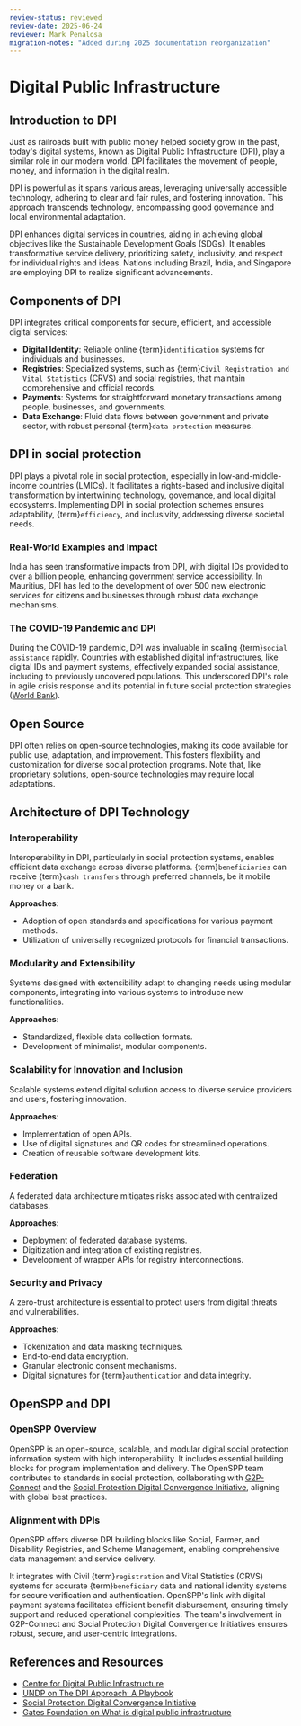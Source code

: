 ```yaml
---
review-status: reviewed
review-date: 2025-06-24
reviewer: Mark Penalosa
migration-notes: "Added during 2025 documentation reorganization"
---
```


# Digital Public Infrastructure

## Introduction to DPI

Just as railroads built with public money helped society grow in the past, today's digital systems, known as Digital Public Infrastructure (DPI), play a similar role in our modern world. DPI facilitates the movement of people, money, and information in the digital realm.

DPI is powerful as it spans various areas, leveraging universally accessible technology, adhering to clear and fair rules, and fostering innovation. This approach transcends technology, encompassing good governance and local environmental adaptation.

DPI enhances digital services in countries, aiding in achieving global objectives like the Sustainable Development Goals (SDGs). It enables transformative service delivery, prioritizing safety, inclusivity, and respect for individual rights and ideas. Nations including Brazil, India, and Singapore are employing DPI to realize significant advancements.

## Components of DPI

DPI integrates critical components for secure, efficient, and accessible digital services:

- **Digital Identity**: Reliable online {term}`identification` systems for individuals and businesses.
- **Registries**: Specialized systems, such as {term}`Civil Registration and Vital Statistics` (CRVS) and social registries, that maintain comprehensive and official records.
- **Payments**: Systems for straightforward monetary transactions among people, businesses, and governments.
- **Data Exchange**: Fluid data flows between government and private sector, with robust personal {term}`data protection` measures.

## DPI in social protection

DPI plays a pivotal role in social protection, especially in low-and-middle-income countries (LMICs). It facilitates a rights-based and inclusive digital transformation by intertwining technology, governance, and local digital ecosystems. Implementing DPI in social protection schemes ensures adaptability, {term}`efficiency`, and inclusivity, addressing diverse societal needs.

### Real-World Examples and Impact

India has seen transformative impacts from DPI, with digital IDs provided to over a billion people, enhancing government service accessibility. In Mauritius, DPI has led to the development of over 500 new electronic services for citizens and businesses through robust data exchange mechanisms.

### The COVID-19 Pandemic and DPI

During the COVID-19 pandemic, DPI was invaluable in scaling {term}`social assistance` rapidly. Countries with established digital infrastructures, like digital IDs and payment systems, effectively expanded social assistance, including to previously uncovered populations. This underscored DPI's role in agile crisis response and its potential in future social protection strategies ([World Bank](https://openknowledge.worldbank.org/handle/10986/34710)).

## Open Source

DPI often relies on open-source technologies, making its code available for public use, adaptation, and improvement. This fosters flexibility and customization for diverse social protection programs. Note that, like proprietary solutions, open-source technologies may require local adaptations.

## Architecture of DPI Technology

### Interoperability

Interoperability in DPI, particularly in social protection systems, enables efficient data exchange across diverse platforms. {term}`beneficiaries` can receive {term}`cash transfers` through preferred channels, be it mobile money or a bank.

**Approaches**:

- Adoption of open standards and specifications for various payment methods.
- Utilization of universally recognized protocols for financial transactions.

### Modularity and Extensibility

Systems designed with extensibility adapt to changing needs using modular components, integrating into various systems to introduce new functionalities.

**Approaches**:

- Standardized, flexible data collection formats.
- Development of minimalist, modular components.

### Scalability for Innovation and Inclusion

Scalable systems extend digital solution access to diverse service providers and users, fostering innovation.

**Approaches**:

- Implementation of open APIs.
- Use of digital signatures and QR codes for streamlined operations.
- Creation of reusable software development kits.

### Federation

A federated data architecture mitigates risks associated with centralized databases.

**Approaches**:

- Deployment of federated database systems.
- Digitization and integration of existing registries.
- Development of wrapper APIs for registry interconnections.

### Security and Privacy

A zero-trust architecture is essential to protect users from digital threats and vulnerabilities.

**Approaches**:

- Tokenization and data masking techniques.
- End-to-end data encryption.
- Granular electronic consent mechanisms.
- Digital signatures for {term}`authentication` and data integrity.

## OpenSPP and DPI

### OpenSPP Overview

OpenSPP is an open-source, scalable, and modular digital social protection information system with high interoperability. It includes essential building blocks for program implementation and delivery. The OpenSPP team contributes to standards in social protection, collaborating with [G2P-Connect](https://g2pconnect.cdpi.dev/g2p-connect/readme) and the [Social Protection Digital Convergence Initiative](https://spdci.org), aligning with global best practices.

### Alignment with DPIs

OpenSPP offers diverse DPI building blocks like Social, Farmer, and Disability Registries, and Scheme Management, enabling comprehensive data management and service delivery.

It integrates with Civil {term}`registration` and Vital Statistics (CRVS) systems for accurate {term}`beneficiary` data and national identity systems for secure verification and authentication. OpenSPP's link with digital payment systems facilitates efficient benefit disbursement, ensuring timely support and reduced operational complexities. The team's involvement in G2P-Connect and Social Protection Digital Convergence Initiatives ensures robust, secure, and user-centric integrations.

## References and Resources

- [Centre for Digital Public Infrastructure](https://docs.cdpi.dev)
- [UNDP on The DPI Approach: A Playbook](https://www.undp.org/publications/dpi-approach-playbook)
- [Social Protection Digital Convergence Initiative](https://spdci.org)
- [Gates Foundation on What is digital public infrastructure](https://www.gatesfoundation.org/ideas/articles/what-is-digital-public-infrastructure)

